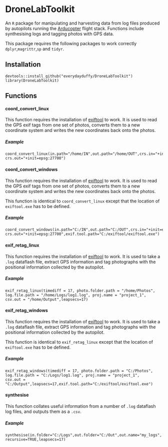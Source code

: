# DroneLabToolkit

An `R` package for manipulating and harvesting data from log files produced by autopilots running the [Arducopter](http://www.arducopter.co.uk/) flight stack. Functions include synthesising logs and tagging
photos with GPS data. 

This package requires the following packages to work correctly `dplyr`,`magrittr`,`sp` and `tidyr`. 


## Installation

```
devtools::install_github("everydayduffy/DroneLabToolkit")
library(DroneLabToolkit)
```

## Functions

#### coord_convert_linux

This function requires the installation of [exiftool](http://www.sno.phy.queensu.ca/~phil/exiftool/) to work.
It is used to read the GPS exif tags from one set of photos, converts them to a new coordinate system and writes the new coordinates back onto the photos. 

##### Example

```
coord_convert_linux(in.path="/home/IN",out.path="/home/OUT",crs.in="+init=epsg:4326",
crs.out="+init=epsg:27700")
```

#### coord_convert_windows

This function requires the installation of [exiftool](http://www.sno.phy.queensu.ca/~phil/exiftool/) to work.
It is used to read the GPS exif tags from one set of photos, converts them to a new coordinate system and writes the new coordinates back onto the photos. 

This function is identical to `coord_convert_linux` except that the location of `exiftool.exe` has to be defined. 

##### Example

```
coord_convert_windows(in.path="C:/IN",out.path="C:/OUT",crs.in="+init=epsg:4326",
crs.out="+init=epsg:27700",exif.tool.path="C:/exiftool/exiftool.exe")
```

#### exif_retag_linux

This function requires the installation of [exiftool](http://www.sno.phy.queensu.ca/~phil/exiftool/) to work.
It is used to take a `.log` dataflash file, extract GPS information and tag photographs with the positional
information collected by the autopilot. 

##### Example

```
exif_retag_linux(timediff = 17, photo.folder.path = "/home/Photos", 
log.file.path = "/home/Logs/log1.log", proj.name = "project_1",
csv.out = "/home/Output",leapsecs=17)
```

#### exif_retag_windows

This function requires the installation of [exiftool](http://www.sno.phy.queensu.ca/~phil/exiftool/) to work.
It is used to take a `.log` dataflash file, extract GPS information and tag photographs with the positional
information collected by the autopilot. 

This function is identical to `exif_retag_linux` except that the location of `exiftool.exe` has to be
defined. 

##### Example

```
exif_retag_windows(timediff = 17, photo.folder.path = "C:/Photos", 
log.file.path = "C:/Logs/log1.log", proj.name = "project_1",
csv.out = "C:/Output",leapsecs=17,exif.tool.path="C:/exiftool/exiftool.exe")
```

#### synthesise

This function collates useful information from a number of `.log` dataflash log files, and outputs them
as a `.csv`. 

##### Example

```
synthesise(in.folder="C:/Logs",out.folder="C:/Out",out.name="my_logs",
recursive=TRUE,leapsecs=17)
```
